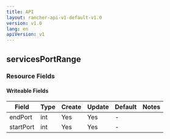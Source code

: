 ```yaml
---
title: API
layout: rancher-api-v1-default-v1.0
version: v1.0
lang: en
apiVersion: v1
---
```


## servicesPortRange



### Resource Fields

#### Writeable Fields

Field | Type | Create | Update | Default | Notes
---|---|---|---|---|---
endPort | int | Yes | Yes | - | 
startPort | int | Yes | Yes | - | 



<br>
